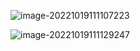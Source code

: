 ![image-20221019111107223](C:\Users\Stevie.Liu\AppData\Roaming\Typora\typora-user-images\image-20221019111107223.png)

![image-20221019111129247](C:\Users\Stevie.Liu\AppData\Roaming\Typora\typora-user-images\image-20221019111129247.png)
